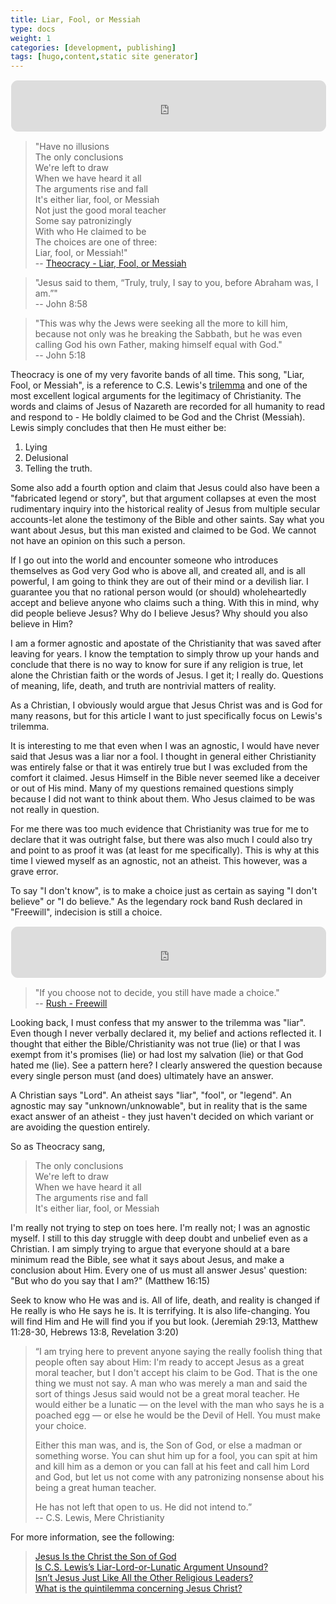 ```yaml
---
title: Liar, Fool, or Messiah
type: docs
weight: 1
categories: [development, publishing]
tags: [hugo,content,static site generator]
---
```


<!-- Spotify -->
<iframe 
	style="border-radius: 12px; border: 0.1px solid white;" 
	src="https://open.spotify.com/embed/track/5IXfKaC9qMaTBZDVS0hQ67?utm_source=generator"
	width="100%" 
	height="82" 
	allow="autoplay; clipboard-write; encrypted-media; fullscreen; picture-in-picture" 
	loading="lazy">
</iframe>

> "Have no illusions  
> The only conclusions  
> We're left to draw  
> When we have heard it all  
> The arguments rise and fall  
> It's either liar, fool, or Messiah  
> Not just the good moral teacher  
> Some say patronizingly  
> With who He claimed to be  
> The choices are one of three:  
> Liar, fool, or Messiah!"  
> -- [Theocracy - Liar, Fool, or Messiah](https://open.spotify.com/track/6EzVRnzx6WdFbZu83yqPzH)


> "Jesus said to them, “Truly, truly, I say to you, before Abraham was, I am.”"  
> -- John 8:58

> "This was why the Jews were seeking all the more to kill him, because not only was he breaking the Sabbath, but he was even calling God his own Father, making himself equal with God."  
> -- John 5:18

Theocracy is one of my very favorite bands of all time. This song, "Liar, Fool, or Messiah", is a reference to C.S. Lewis's [trilemma](https://en.wikipedia.org/wiki/Lewis%27s_trilemma) and one of the most excellent logical arguments for the legitimacy of Christianity. The words and claims of Jesus of Nazareth are recorded for all humanity to read and respond to - He boldly claimed to be God and the Christ (Messiah). Lewis simply concludes that then He must either be: 

1. Lying
2. Delusional
3. Telling the truth.

Some also add a fourth option and claim that Jesus could also have been a "fabricated legend or story", but that argument collapses at even the most rudimentary inquiry into the historical reality of Jesus from multiple secular accounts-let alone the testimony of the Bible and other saints. Say what you want about Jesus, but this man existed and claimed to be God. We cannot not have an opinion on this such a person. 

If I go out into the world and encounter someone who introduces themselves as God very God who is above all, and created all, and is all powerful, I am going to think they are out of their mind or a devilish liar. I guarantee you that no rational person would (or should) wholeheartedly accept and believe anyone who claims such a thing. With this in mind, why did people believe Jesus? Why do I believe Jesus? Why should you also believe in Him?

I am a former agnostic and apostate of the Christianity that was saved after leaving for years. I know the temptation to simply throw up your hands and conclude that there is no way to know for sure if any religion is true, let alone the Christian faith or the words of Jesus. I get it; I really do. Questions of meaning, life, death, and truth are nontrivial matters of reality.

As a Christian, I obviously would argue that Jesus Christ was and is God for many reasons, but for this article I want to just specifically focus on Lewis's trilemma. 

It is interesting to me that even when I was an agnostic, I would have never said that Jesus was a liar nor a fool. I thought in general either Christianity was entirely false or that it was entirely true but I was excluded from the comfort it claimed. Jesus Himself in the Bible never seemed like a deceiver or out of His mind. Many of my questions remained questions simply because I did not want to think about them. Who Jesus claimed to be was not really in question.

For me there was too much evidence that Christianity was true for me to declare that it was outright false, but there was also much I could also try and point to as proof it was (at least for me specifically). This is why at this time I viewed myself as an agnostic, not an atheist. This however, was a grave error. 

To say "I don't know", is to make a choice just as certain as saying "I don't believe" or "I do believe." As the legendary rock band Rush declared in "Freewill", indecision is still a choice.
>
<!-- Spotify -->
<iframe 
	style="border-radius: 12px; border: 0.1px solid white;" 
	src="https://open.spotify.com/embed/track/2dsqnmDSGuFDGd9a5qrefX?utm_source=generator"
	width="100%" 
	height="82" 
	allow="autoplay; clipboard-write; encrypted-media; fullscreen; picture-in-picture" 
	loading="lazy">
</iframe>

> "If you choose not to decide, you still have made a choice."  
> -- [Rush - Freewill](https://open.spotify.com/track/5IXfKaC9qMaTBZDVS0hQ67?utm_source=generato)

Looking back, I must confess that my answer to the trilemma was "liar". Even though I never verbally declared it, my belief and actions reflected it. I thought that either the Bible/Christianity was not true (lie) or that I was exempt from it's promises (lie) or had lost my salvation (lie) or that God hated me (lie). See a pattern here? I clearly answered the question because every single person must (and does) ultimately have an answer.

A Christian says "Lord". An atheist says "liar", "fool", or "legend". An agnostic may say "unknown/unknowable", but in reality that is the same exact answer of an atheist - they just haven't decided on which variant or are avoiding the question entirely.

So as Theocracy sang, 
> The only conclusions  
> We're left to draw  
> When we have heard it all  
> The arguments rise and fall  
> It's either liar, fool, or Messiah  

I'm really not trying to step on toes here. I'm really not; I was an agnostic myself. I still to this day struggle with deep doubt and unbelief even as a Christian. I am simply trying to argue that everyone should at a bare minimum read the Bible, see what it says about Jesus, and make a conclusion about Him. Every one of us must all answer Jesus' question: "But who do you say that I am?" (Matthew 16:15)

Seek to know who He was and is. All of life, death, and reality is changed if He really is who He says he is. It is terrifying. It is also life-changing. You will find Him and He will find you if you but look. (Jeremiah 29:13, Matthew 11:28-30, Hebrews 13:8, Revelation 3:20)

> “I am trying here to prevent anyone saying the really foolish thing that people often say about Him: I'm ready to accept Jesus as a great moral teacher, but I don't accept his claim to be God. That is the one thing we must not say. A man who was merely a man and said the sort of things Jesus said would not be a great moral teacher. He would either be a lunatic — on the level with the man who says he is a poached egg — or else he would be the Devil of Hell. You must make your choice.
>
> Either this man was, and is, the Son of God, or else a madman or something worse. You can shut him up for a fool, you can spit at him and kill him as a demon or you can fall at his feet and call him Lord and God, but let us not come with any patronizing nonsense about his being a great human teacher. 
>
> He has not left that open to us. He did not intend to.”  
> -- C.S. Lewis, Mere Christianity
 
For more information, see the following:
> [Jesus Is the Christ the Son of God](https://www.desiringgod.org/messages/jesus-is-the-christ-the-son-of-god)  
> [Is C.S. Lewis’s Liar-Lord-or-Lunatic Argument Unsound? ](https://www.thegospelcoalition.org/blogs/justin-taylor/is-c-s-lewiss-liar-lord-or-lunatic-argument-unsound/)  
> [Isn’t Jesus Just Like All the Other Religious Leaders?](https://www.cslewisinstitute.org/resources/isnt-jesus-just-like-all-the-other-religious-leaders/)  
> [What is the quintilemma concerning Jesus Christ?](https://www.gotquestions.org/quintilemma.html)  

<script src="https://static.esvmedia.org/crossref/crossref.min.js" type="text/javascript"></script>